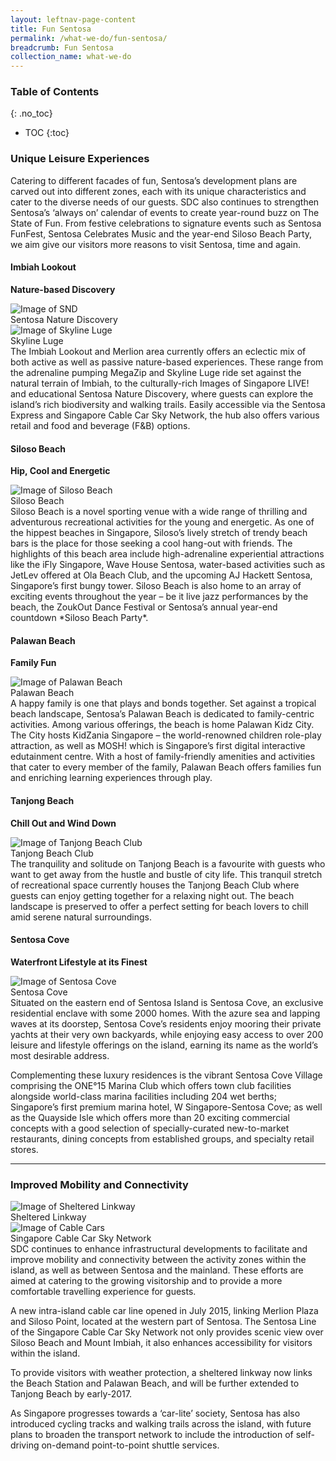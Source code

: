 ```yaml
---
layout: leftnav-page-content
title: Fun Sentosa
permalink: /what-we-do/fun-sentosa/
breadcrumb: Fun Sentosa
collection_name: what-we-do
---
```


### **Table of Contents**
{: .no_toc}
- TOC
{:toc}

### **Unique Leisure Experiences**
Catering to different facades of fun, Sentosa’s development plans are carved out into different zones, each with its unique characteristics and cater to the diverse needs of our guests. SDC also continues to strengthen Sentosa’s ‘always on’ calendar of events to create year-round buzz on The State of Fun. From festive celebrations to signature events such as Sentosa FunFest, Sentosa Celebrates Music and the year-end Siloso Beach Party, we aim give our visitors more reasons to visit Sentosa, time and again.

#### **Imbiah Lookout**

**Nature-based Discovery**
<div class="row">
	<div class="col is-6">
		<figure style="margin:0;">
			<img src="/images/what-we-do/fun-sentosa/sentosa-nd.jpg" alt="Image of SND"/>	
			<figcaption>Sentosa Nature Discovery</figcaption>
		</figure>
	</div>
	<div class="col is-6">
		<figure style="margin:0;">
			<img src="/images/what-we-do/fun-sentosa/skyline-luge.jpg" alt="Image of Skyline Luge"/>
			<figcaption>Skyline Luge</figcaption>
		</figure>
	</div>
</div>
The Imbiah Lookout and Merlion area currently offers an eclectic mix of both active as well as passive nature-based experiences. These range from the adrenaline pumping MegaZip and Skyline Luge ride set against the natural terrain of Imbiah, to the culturally-rich Images of Singapore LIVE! and educational Sentosa Nature Discovery, where guests can explore the island’s rich biodiversity and walking trails. Easily accessible via the Sentosa Express and Singapore Cable Car Sky Network, the hub also offers various retail and food and beverage (F&B) options.

#### **Siloso Beach**

**Hip, Cool and Energetic**
<div class="row">
	<div class="col is-12">
		<figure style="margin:0;">
			<img src="/images/what-we-do/fun-sentosa/siloso-beach.jpg" alt="Image of Siloso Beach"/>
			<figcaption>Siloso Beach</figcaption>
		</figure>
	</div>
</div>
Siloso Beach is a novel sporting venue with a wide range of thrilling and adventurous recreational activities for the young and energetic.  As one of the hippest beaches in Singapore, Siloso’s lively stretch of trendy beach bars is the place for those seeking a cool hang-out with friends. The highlights of this beach area include high-adrenaline experiential attractions like the iFly Singapore, Wave House Sentosa, water-based activities such as JetLev offered at Ola Beach Club, and the upcoming AJ Hackett Sentosa, Singapore’s first bungy tower. Siloso Beach is also home to an array of exciting events throughout the year – be it live jazz performances by the beach, the ZoukOut Dance Festival or Sentosa’s annual year-end countdown *Siloso Beach Party*. 

#### **Palawan Beach**

**Family Fun**
<div class="row">
	<div class="col is-12">
		<figure style="margin:0;">
			<img src="/images/what-we-do/fun-sentosa/palawan-beach.jpg" alt="Image of Palawan Beach"/>
			<figcaption>Palawan Beach</figcaption>
		</figure>
	</div>
</div>
A happy family is one that plays and bonds together. Set against a tropical beach landscape, Sentosa’s Palawan Beach is dedicated to family-centric activities. Among various offerings, the beach is home Palawan Kidz City. The City hosts KidZania Singapore – the world-renowned children role-play attraction, as well as MOSH! which is Singapore’s first digital interactive edutainment centre. With a host of family-friendly amenities and activities that cater to every member of the family, Palawan Beach offers families fun and enriching learning experiences through play. 

#### **Tanjong Beach**

**Chill Out and Wind Down**
<div class="row">
	<div class="col is-12">
		<figure style="margin:0;">
			<img src="/images/what-we-do/fun-sentosa/tanjong-beach-club.jpg" alt="Image of Tanjong Beach Club"/>
			<figcaption>Tanjong Beach Club</figcaption>
		</figure>
	</div>
</div>
The tranquility and solitude on Tanjong Beach is a favourite with guests who want to get away from the hustle and bustle of city life. This tranquil stretch of recreational space currently houses the Tanjong Beach Club where guests can enjoy getting together for a relaxing night out. The beach landscape is preserved to offer a perfect setting for beach lovers to chill amid serene natural surroundings. 

#### **Sentosa Cove**

**Waterfront Lifestyle at its Finest**
<div class="row">
	<div class="col is-12">
		<figure style="margin:0;">
			<img src="/images/what-we-do/fun-sentosa/sentosa-cove.jpg" alt="Image of Sentosa Cove"/>
			<figcaption>Sentosa Cove</figcaption>
		</figure>
	</div>
</div>
Situated on the eastern end of Sentosa Island is Sentosa Cove, an exclusive residential enclave with some 2000 homes. With the azure sea and lapping waves at its doorstep, Sentosa Cove’s residents enjoy mooring their private yachts at their very own backyards, while enjoying easy access to over 200 leisure and lifestyle offerings on the island, earning its name as the world’s most desirable address.

Complementing these luxury residences is the vibrant Sentosa Cove Village comprising the ONE°15 Marina Club which offers town club facilities alongside world-class marina facilities including 204 wet berths; Singapore’s first premium marina hotel, W Singapore-Sentosa Cove; as well as the Quayside Isle which offers more than 20 exciting commercial concepts with a good selection of specially-curated new-to-market restaurants, dining concepts from established groups, and specialty retail stores.

---

### **Improved Mobility and Connectivity**
<div class="row">
	<div class="col is-6">
		<figure style="margin:0;">
			<img src="/images/what-we-do/fun-sentosa/linkway.jpg" alt="Image of Sheltered Linkway"/>	
			<figcaption>Sheltered Linkway</figcaption>
		</figure>
	</div>
	<div class="col is-6">
		<figure style="margin:0;">
			<img src="/images/what-we-do/fun-sentosa/cable-car.jpg" alt="Image of Cable Cars"/>
			<figcaption>Singapore Cable Car Sky Network</figcaption>
		</figure>
	</div>
</div>
SDC continues to enhance infrastructural developments to facilitate and improve mobility and connectivity between the activity zones within the island, as well as between Sentosa and the mainland. These efforts are aimed at catering to the growing visitorship and to provide a more comfortable travelling experience for guests.

A new intra-island cable car line opened in July 2015, linking Merlion Plaza and Siloso Point, located at the western part of Sentosa. The Sentosa Line of the Singapore Cable Car Sky Network not only provides scenic view over Siloso Beach and Mount Imbiah, it also enhances accessibility for visitors within the island.

To provide visitors with weather protection, a sheltered linkway now links the Beach Station and Palawan Beach, and will be further extended to Tanjong Beach by early-2017.

As Singapore progresses towards a ‘car-lite’ society, Sentosa has also introduced cycling tracks and walking trails across the island, with future plans to broaden the transport network to include the introduction of self-driving on-demand point-to-point shuttle services. 